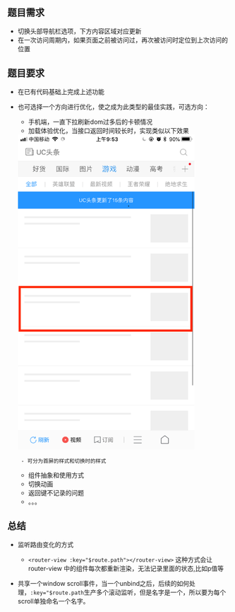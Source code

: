 ## 题目需求
 - 切换头部导航栏选项，下方内容区域对应更新
 - 在一次访问周期内，如果页面之前被访问过，再次被访问时定位到上次访问的位置

## 题目要求
 - 在已有代码基础上完成上述功能

 - 也可选择一个方向进行优化，使之成为此类型的最佳实践，可选方向：

    - 手机端，一直下拉刷新dom过多后的卡顿情况
    - 加载体验优化，当接口返回时间较长时，实现类似以下效果  
    <img src="./images/holder.jpg" width="400px">  

        - 可分为首屏的样式和切换时的样式
    - 组件抽象和使用方式
    - 切换动画
    - 返回键不记录的问题
    - 。。。


## 总结
- 监听路由变化的方式
    - `<router-view :key="$route.path"></router-view>` 这种方式会让router-view 中的组件每次都重新渲染，无法记录里面的状态,比如p值等

- 共享一个window scroll事件，当一个unbind之后，后续的如何处理，`:key="$route.path`生产多个滚动监听，但是名字是一个，所以要为每个scroll单独命名一个名字。

